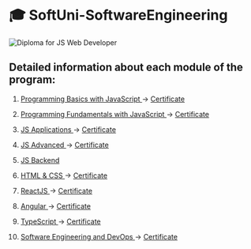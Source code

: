 # :mortar_board: SoftUni-SoftwareEngineering

![Diploma for JS Web Developer](https://github.com/JulianaGeorgi/SoftUni-SoftwareEngineering/assets/106109538/16279e71-f88e-4703-bb35-1a741cbee6ff)

## Detailed information about each module of the program:

1. <a href="https://softuni.bg/trainings/3631/programming-basics-with-javascript-march-2022" > Programming Basics with JavaScript </a> -> <a href="https://softuni.bg/certificates/details/131407/07d5abd0"> Certificate </a>

2. <a href="https://softuni.bg/trainings/3732/programming-fundamentals-with-javascript-may-2022" > Programming Fundamentals with JavaScript </a> -> <a href="https://softuni.bg/certificates/details/139096/af2e1815"> Certificate </a>

3. <a href="https://softuni.bg/trainings/3847/js-applications-october-2022" > JS Applications </a> -> <a href="https://softuni.bg/certificates/details/149751/6d7d589a"> Certificate </a>

4. <a href="https://softuni.bg/trainings/3846/js-advanced-september-2022" > JS Advanced </a> -> <a href="https://softuni.bg/certificates/details/150101/7e5acbac"> Certificate </a>

5. <a href="https://softuni.bg/trainings/4111/js-back-end-may-2023" > JS Backend </a> 

6. <a href="https://softuni.bg/trainings/4114/html-and-css-may-2023" > HTML & CSS </a> -> <a href="https://softuni.bg/certificates/details/174767/1acefd67"> Certificate </a>

7. <a href="https://softuni.bg/trainings/4238/reactjs-october-2023" > ReactJS </a> -> <a href="https://softuni.bg/certificates/details/201178/a4810695"> Certificate </a>

8. <a href="https://softuni.bg/trainings/4112/angular-june-2023" > Angular </a> -> <a href="https://softuni.bg/certificates/details/182987/95874df7"> Certificate </a>

9. <a href="https://softuni.bg/trainings/4343/typescript-october-2023" > TypeScript </a> -> <a href="https://softuni.bg/certificates/details/193664/4b995c82"> Certificate </a>

10. <a href="https://softuni.bg/trainings/4333/software-engineering-and-devops-october-2023" > Software Engineering and DevOps </a> -> <a href="https://softuni.bg/certificates/details/201297/55998e6d"> Certificate </a>
